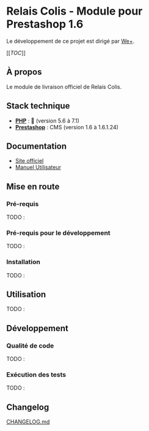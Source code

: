 # Relais Colis - Module pour Prestashop 1.6

Le développement de ce projet est dirigé par [We+](https://we-plus.fr/).


[[_TOC_]]


## À propos

Le module de livraison officiel de Relais Colis.


## Stack technique

- __[PHP](https://windows.php.net/downloads/releases/archives/)__ : 🐘 (version 5.6 à 7.1)
- __[Prestashop](https://docs.prestashop-project.org/welcome/)__ : CMS (version 1.6 à 1.6.1.24)

## Documentation

* [Site officiel](https://relaiscolis.com/)
* [Manuel Utilisateur](https://docs.google.com/document/d/1BEaSv4rEyKXmmO58z8EjCp76n8-DtckP/edit)


## Mise en route

### Pré-requis

TODO :

### Pré-requis pour le développement

TODO :

### Installation

TODO :


## Utilisation

TODO :


## Développement

### Qualité de code

TODO :

### Exécution des tests

TODO :


## Changelog

[CHANGELOG.md](/CHANGELOG.md)
